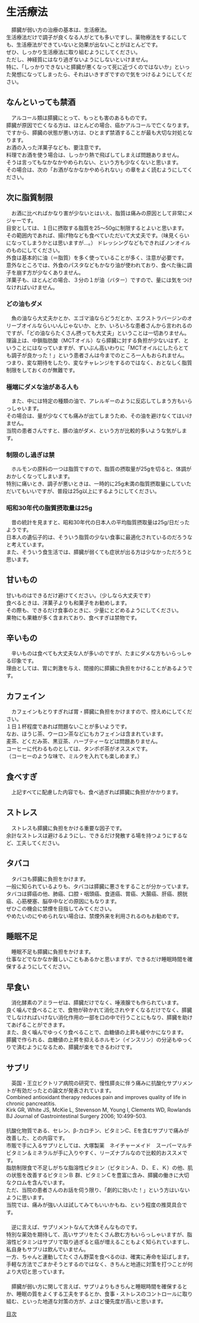 ﻿# 生活療法

　膵臓が弱い方の治療の基本は、生活療法。  
生活療法だけで調子が良くなる人がとても多いですし、薬物療法をするにしても、生活療法ができていないと効果が出ないことがほとんどです。  
ぜひ、しっかり生活療法に取り組むようにしてください。  
ただし、神経質にはなり過ぎないようにしないといけません。  
特に、「しっかりできないと膵臓が悪くなって死に近づくのではないか」といった発想になってしまったら、それはいきすぎですので気をつけるようにしてください。  

## なんといっても禁酒

　アルコール類は膵臓にとって、もっとも害のあるものです。  
膵臓が原因で亡くなる方は、ほとんどの場合、癌かアルコールで亡くなります。  
ですから、膵臓の状態が悪い方は、ひとまず禁酒することが最も大切な対処となります。  
お酒の入った洋菓子なども、要注意です。  
料理でお酒を使う場合は、しっかり熱で飛ばしてしまえば問題ありません。  
そうは言ってもなかなかやめられない、という方も少なくないと思います。  
その場合は、次の「お酒がなかなかやめられない」の章をよく読むようにしてください。  

## 次に脂質制限

　お酒に比べればかなり害が少ないとはいえ、脂質は痛みの原因として非常にメジャーです。  
目安としては、１日に摂取する脂質を25～50gに制限するとよいと思います。  
その範囲内であれば、揚げ物なども食べていただいて大丈夫です。（味見くらいになってしまうかとは思いますが…。）
ドレッシングなどもできればノンオイルのものにしてください。  
外食は基本的に油（＝脂質）を多く使っていることが多く、注意が必要です。  
意外なところでは、外食のパスタなどもかなり油が使われており、食べた後に調子を崩す方が少なくありません。  
洋菓子も、ほとんどの場合、３分の１が油（バター）ですので、量には気をつけなければいけません。  

### どの油もダメ

　魚の油なら大丈夫かとか、エゴマ油ならどうだとか、エクストラバージンのオリーブオイルならいいんじゃないか、とか、いろいろな患者さんから言われるのですが、「どの油ならたくさん摂っても大丈夫」ということは一切ありません。  
理論上は、中鎖脂肪酸（MCTオイル）なら膵臓に対する負担が少ないはず、ということにはなっていますが、ずいぶん高いわりに「MCTオイルにしたらとても調子が良かった！」という患者さんは今までのところ一人もおられません。  
つまり、変な期待をしたり、変なチャレンジをするのではなく、おとなしく脂質制限をしておくのが無難です。  

### 極端にダメな油がある人も

　また、中には特定の種類の油で、アレルギーのように反応してしまう方もいらっしゃいます。  
その場合は、量が少なくても痛みが出てしまうため、その油を避けなくてはいけません。  
当院の患者さんですと、豚の油がダメ、という方が比較的多いような気がします。  

### 制限のし過ぎは禁

　ホルモンの原料の一つは脂質ですので、脂質の摂取量が25gを切ると、体調がおかしくなってしまいます。  
特別に痛いとき、調子が悪いときは、一時的に25g未満の脂質摂取量にしていただいてもいいですが、普段は25g以上にするようにしてください。  

### 昭和30年代の脂質摂取量は25g

　昔の統計を見ますと、昭和30年代の日本人の平均脂質摂取量は25g/日だったようです。  
日本人の遺伝子的は、そういう脂質の少ない食事に最適化されているのだろうなと考えています。  
また、そういう食生活では、膵臓が弱くても症状が出る方は少なかっただろうと思います。  

## 甘いもの

甘いものはできるだけ避けてください。（少しなら大丈夫です）  
食べるときは、洋菓子よりも和菓子をお勧めします。  
その際も、できるだけ食事のときに、少量にとどめるようにしてください。  
果物にも果糖が多く含まれており、食べすぎは禁物です。  

## 辛いもの

　辛いものは食べても大丈夫な人が多いのですが、たまにダメな方もいらっしゃる印象です。  
理由としては、胃に刺激を与え、間接的に膵臓に負担をかけることがあるようです。  

## カフェイン

　カフェインもとりすぎれば胃・膵臓に負担をかけますので、控えめにしてください。  
１日１杯程度であれば問題ないことが多いようです。  
なお、ほうじ茶、ウーロン茶などにもカフェインは含まれています。  
麦茶、どくだみ茶、黒豆茶、ハーブティーなどは問題ありません。  
コーヒーに代わるものとしては、タンポポ茶がオススメです。  
（コーヒーのような味で、ミルクを入れても楽しめます。）  

## 食べすぎ

　上記すべてに配慮した内容でも、食べ過ぎれば膵臓に負担がかかります。

## ストレス

　ストレスも膵臓に負担をかける重要な因子です。  
余計なストレスは避けるようにし、できるだけ発散する場を持つようにするなど、工夫してください。  

## タバコ

　タバコも膵臓に負担をかけます。  
一般に知られているよりも、タバコは膵臓に悪さをすることが分かっています。  
タバコは膵癌の他、肺癌、口腔・咽頭癌、食道癌、胃癌、大腸癌、肝癌、膀胱癌、心筋梗塞、脳卒中などの原因にもなります。  
ぜひこの機会に禁煙を目指してみてください。  
やめたいのにやめられない場合は、禁煙外来を利用されるのもお勧めです。

## 睡眠不足

　睡眠不足も膵臓に負担をかけます。  
仕事などでなかなか難しいこともあるかと思いますが、できるだけ睡眠時間を確保するようにしてください。  

## 早食い

　消化酵素のアミラーゼは、膵臓だけでなく、唾液腺でも作られています。  
良く噛んで食べることで、食物が砕かれて消化されやすくなるだけでなく、膵臓でしなければいけない消化作用の一部を口の中で行うことにもなり、膵臓を助けてあげることができます。  
また、良く噛んでゆっくり食べることで、血糖値の上昇も緩やかになります。  
膵臓で作られる、血糖値の上昇を抑えるホルモン（インスリン）の分泌もゆっくりで済むようになるため、膵臓が楽をできるわけです。  

## サプリ

　英国・王立ビクトリア病院の研究で、慢性膵炎に伴う痛みに抗酸化サプリメントが有効だったとの論文が発表されています。  
Combined antioxidant therapy reduces pain and improves quality of life in chronic pancreatitis.  
Kirk GR, White JS, McKie L, Stevenson M, Young I, Clements WD, Rowlands BJ Journal of Gastrointestinal Surgery 2006; 10:499-503.  
　  
抗酸化物質である、セレン、β-カロチン、ビタミンC、Eを含むサプリで痛みが改善した、との内容です。  
市販で手に入るサプリとしては、大塚製薬　ネイチャーメイド　スーパーマルチビタミン＆ミネラルが手に入りやすく、リーズナブルなので比較的おススメです。  
脂肪制限食で不足しがちな脂溶性ビタミン（ビタミンＡ、Ｄ、Ｅ、Ｋ）の他、肌の状態を改善するビタミンＢ 群、ビタミンＣを豊富に含み、膵臓の働きに大切なクロムを含んでいます。  
ただ、当院の患者さんのお話を伺う限り、「劇的に効いた！」という方はいないように思います。  
当院では、痛みが強い人は試してみてもいいかもね、という程度の推奨具合です。  
　  
　逆に言えば、サプリメントなんて大体そんなものです。  
特別な薬効を期待して、高いサプリをたくさん飲む方もいらっしゃいますが、脂溶性ビタミンはサプリで取り過ぎると癌が増えることもよく知られていますし、私自身もサプリは飲んでいません。  
一方、ちゃんと運動してたくさん野菜を食べるのは、確実に寿命を延ばします。  
手軽な方法でごまかそうとするのではなく、きちんと地道に対策を打つことが何より大切と思っています。  
　  
　膵臓が弱い方に関して言えば、サプリよりもきちんと睡眠時間を確保するとか、睡眠の質をよくする工夫をするとか、食事・ストレスのコントロールに取り組む、といった地道な対策の方が、よほど優先度が高いと思います。  



[目次](README.md)
